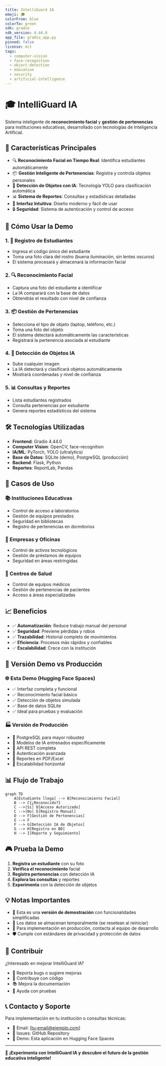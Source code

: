 ```yaml
---
title: IntelliGuard IA
emoji: 🎓
colorFrom: blue
colorTo: green
sdk: gradio
sdk_version: 4.44.0
app_file: gradio_app.py
pinned: false
license: mit
tags:
  - computer-vision
  - face-recognition
  - object-detection
  - education
  - security
  - artificial-intelligence
---
```


# 🎓 IntelliGuard IA

Sistema inteligente de **reconocimiento facial** y **gestión de pertenencias** para instituciones educativas, desarrollado con tecnologías de Inteligencia Artificial.

## 🌟 Características Principales

- 🔍 **Reconocimiento Facial en Tiempo Real**: Identifica estudiantes automáticamente
- 📦 **Gestión Inteligente de Pertenencias**: Registra y controla objetos personales
- 🤖 **Detección de Objetos con IA**: Tecnología YOLO para clasificación automática
- 📊 **Sistema de Reportes**: Consultas y estadísticas detalladas
- 🎯 **Interfaz Intuitiva**: Diseño moderno y fácil de usar
- 🔒 **Seguridad**: Sistema de autenticación y control de acceso

## 🚀 Cómo Usar la Demo

### 1. 👤 Registro de Estudiantes

- Ingresa el código único del estudiante
- Toma una foto clara del rostro (buena iluminación, sin lentes oscuros)
- El sistema procesará y almacenará la información facial

### 2. 🔍 Reconocimiento Facial

- Captura una foto del estudiante a identificar
- La IA comparará con la base de datos
- Obtendrás el resultado con nivel de confianza

### 3. 📦 Gestión de Pertenencias

- Selecciona el tipo de objeto (laptop, teléfono, etc.)
- Toma una foto del objeto
- El sistema detectará automáticamente las características
- Registrará la pertenencia asociada al estudiante

### 4. 🤖 Detección de Objetos IA

- Sube cualquier imagen
- La IA detectará y clasificará objetos automáticamente
- Mostrará coordenadas y nivel de confianza

### 5. 📊 Consultas y Reportes

- Lista estudiantes registrados
- Consulta pertenencias por estudiante
- Genera reportes estadísticos del sistema

## 🛠️ Tecnologías Utilizadas

- **Frontend**: Gradio 4.44.0
- **Computer Vision**: OpenCV, face-recognition
- **IA/ML**: PyTorch, YOLO (ultralytics)
- **Base de Datos**: SQLite (demo), PostgreSQL (producción)
- **Backend**: Flask, Python
- **Reportes**: ReportLab, Pandas

## 🎯 Casos de Uso

### 📚 Instituciones Educativas

- Control de acceso a laboratorios
- Gestión de equipos prestados
- Seguridad en bibliotecas
- Registro de pertenencias en dormitorios

### 🏢 Empresas y Oficinas

- Control de activos tecnológicos
- Gestión de préstamos de equipos
- Seguridad en áreas restringidas

### 🏥 Centros de Salud

- Control de equipos médicos
- Gestión de pertenencias de pacientes
- Acceso a áreas especializadas

## 📈 Beneficios

- ✅ **Automatización**: Reduce trabajo manual del personal
- ✅ **Seguridad**: Previene pérdidas y robos
- ✅ **Trazabilidad**: Historial completo de movimientos
- ✅ **Eficiencia**: Procesos más rápidos y confiables
- ✅ **Escalabilidad**: Crece con la institución

## 🔧 Versión Demo vs Producción

### 🌐 Esta Demo (Hugging Face Spaces)

- ✅ Interfaz completa y funcional
- ✅ Reconocimiento facial básico
- ✅ Detección de objetos simulada
- ✅ Base de datos SQLite
- ✅ Ideal para pruebas y evaluación

### 🏭 Versión de Producción

- 🚀 PostgreSQL para mayor robustez
- 🚀 Modelos de IA entrenados específicamente
- 🚀 API REST completa
- 🚀 Autenticación avanzada
- 🚀 Reportes en PDF/Excel
- 🚀 Escalabilidad horizontal

## 📊 Flujo de Trabajo

```mermaid
graph TD
    A[Estudiante llega] --> B[Reconocimiento Facial]
    B --> C{¿Reconocido?}
    C -->|Sí| D[Acceso Autorizado]
    C -->|No| E[Registro Manual]
    D --> F[Gestión de Pertenencias]
    E --> F
    F --> G[Detección IA de Objetos]
    G --> H[Registro en BD]
    H --> I[Reporte y Seguimiento]
```

## 🎮 Prueba la Demo

1. **Registra un estudiante** con su foto
2. **Verifica el reconocimiento** facial
3. **Registra pertenencias** con detección IA
4. **Explora las consultas** y reportes
5. **Experimenta** con la detección de objetos

## 💡 Notas Importantes

- 📝 Esta es una **versión de demostración** con funcionalidades simplificadas
- 🔄 Los datos se almacenan temporalmente (se resetean al reiniciar)
- 🎯 Para implementación en producción, contacta al equipo de desarrollo
- 🛡️ Cumple con estándares de privacidad y protección de datos

## 🤝 Contribuir

¿Interesado en mejorar IntelliGuard IA?

- 📧 Reporta bugs o sugiere mejoras
- 🔧 Contribuye con código
- 📚 Mejora la documentación
- 🧪 Ayuda con pruebas

## 📞 Contacto y Soporte

Para implementación en tu institución o consultas técnicas:

- 📧 Email: [tu-email@ejemplo.com]
- 💬 Issues: GitHub Repository
- 📱 Demo: Esta aplicación en Hugging Face Spaces

---

🚀 **¡Experimenta con IntelliGuard IA y descubre el futuro de la gestión educativa inteligente!**
